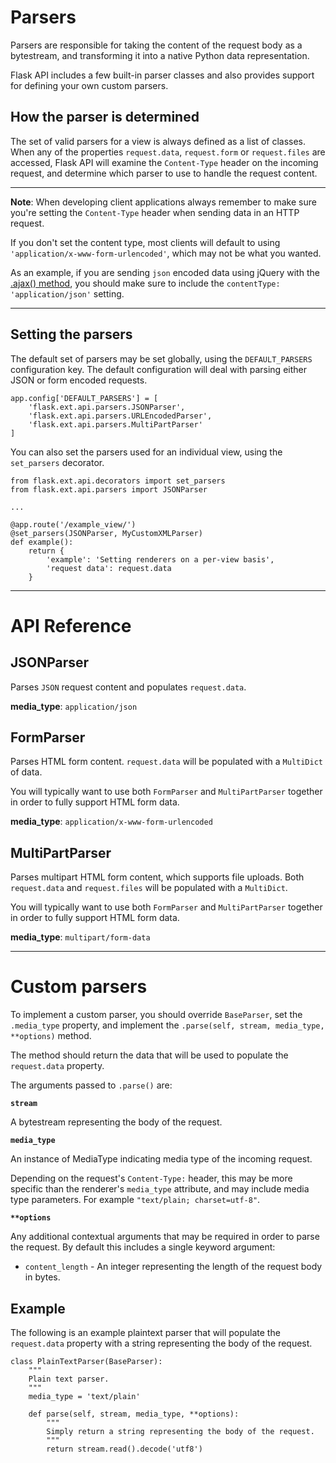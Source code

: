 # Parsers

Parsers are responsible for taking the content of the request body as a bytestream, and transforming it into a native Python data representation.

Flask API includes a few built-in parser classes and also provides support for defining your own custom parsers.

## How the parser is determined

The set of valid parsers for a view is always defined as a list of classes.  When any of the properties `request.data`, `request.form` or `request.files` are accessed, Flask API will examine the `Content-Type` header on the incoming request, and determine which parser to use to handle the request content.

---

**Note**: When developing client applications always remember to make sure you're setting the `Content-Type` header when sending data in an HTTP request.

If you don't set the content type, most clients will default to using `'application/x-www-form-urlencoded'`, which may not be what you wanted.

As an example, if you are sending `json` encoded data using jQuery with the [.ajax() method][jquery-ajax], you should make sure to include the `contentType: 'application/json'` setting.

---

## Setting the parsers

The default set of parsers may be set globally, using the `DEFAULT_PARSERS` configuration key.  The default configuration will deal with parsing either JSON or form encoded requests.

    app.config['DEFAULT_PARSERS'] = [
        'flask.ext.api.parsers.JSONParser',
        'flask.ext.api.parsers.URLEncodedParser',
        'flask.ext.api.parsers.MultiPartParser'
    ]

You can also set the parsers used for an individual view, using the `set_parsers` decorator.

    from flask.ext.api.decorators import set_parsers
    from flask.ext.api.parsers import JSONParser

    ...

    @app.route('/example_view/')
    @set_parsers(JSONParser, MyCustomXMLParser)
    def example():
        return {
            'example': 'Setting renderers on a per-view basis',
            'request data': request.data
        }

---

# API Reference

## JSONParser

Parses `JSON` request content and populates `request.data`.

**media_type**: `application/json`

## FormParser

Parses HTML form content.  `request.data` will be populated with a `MultiDict` of data.

You will typically want to use both `FormParser` and `MultiPartParser` together in order to fully support HTML form data.

**media_type**: `application/x-www-form-urlencoded`

## MultiPartParser

Parses multipart HTML form content, which supports file uploads.  Both `request.data` and `request.files` will be populated with a `MultiDict`.

You will typically want to use both `FormParser` and `MultiPartParser` together in order to fully support HTML form data.

**media_type**: `multipart/form-data`

---

# Custom parsers

To implement a custom parser, you should override `BaseParser`, set the `.media_type` property, and implement the `.parse(self, stream, media_type, **options)` method.

The method should return the data that will be used to populate the `request.data` property.

The arguments passed to `.parse()` are:

**`stream`**

A bytestream representing the body of the request.

**`media_type`**

An instance of MediaType indicating media type of the incoming request.

Depending on the request's `Content-Type:` header, this may be more specific than the renderer's `media_type` attribute, and may include media type parameters.  For example `"text/plain; charset=utf-8"`.

**`**options`**

Any additional contextual arguments that may be required in order to parse the request.
By default this includes a single keyword argument:

* `content_length` - An integer representing the length of the request body in bytes.

## Example

The following is an example plaintext parser that will populate the `request.data` property with a string representing the body of the request. 

    class PlainTextParser(BaseParser):
        """
        Plain text parser.
        """
        media_type = 'text/plain'

        def parse(self, stream, media_type, **options):
            """
            Simply return a string representing the body of the request.
            """
            return stream.read().decode('utf8')

[jquery-ajax]: http://api.jquery.com/jQuery.ajax/

